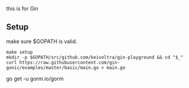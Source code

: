 this is for Gin

## Setup

make sure $GOPATH is valid.

```
make setup
mkdir -p $GOPATH/src/github.com/keiveltra/gin-playground && cd "$_"
curl https://raw.githubusercontent.com/gin-gonic/examples/master/basic/main.go > main.go
```

go get -u gorm.io/gorm


